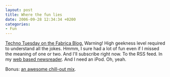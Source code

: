 ```yaml
---
layout: post
title: Where the fun lies
date: 2006-09-28 12:34:34 +0200
categories:
- Fun
---
```

<a href="http://www.fabrica.it/blog/techno_tuesday/">Techno Tuesday on the Fabrica Blog.</a> Warning! High geekness level required to understand all the jokes. Hmmm, I sure had a lot of fun even if I missed the meaning of one or two. And I'll subscribe right now. To the RSS feed. In my <a href="http://www.bloglines.com">web based newsreader</a>. And I need an iPod. Oh, yeah.

Bonus: <a href="http://thehelix.no-ip.com/music/TheSkySang.html">an awesome chill-out mix</a>.

